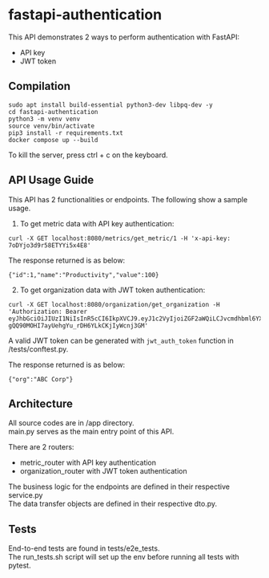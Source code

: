 # fastapi-authentication
This API demonstrates 2 ways to perform authentication with FastAPI:
* API key
* JWT token

## Compilation
```console
sudo apt install build-essential python3-dev libpq-dev -y
cd fastapi-authentication
python3 -m venv venv
source venv/bin/activate
pip3 install -r requirements.txt
docker compose up --build
```
To kill the server, press ctrl + c on the keyboard.

## API Usage Guide
This API has 2 functionalities or endpoints. The following show a sample usage.
1. To get metric data with API key authentication: 
```console
curl -X GET localhost:8080/metrics/get_metric/1 -H 'x-api-key: 7oDYjo3d9r58ETYYi5x4E8'
```
The response returned is as below:
```console
{"id":1,"name":"Productivity","value":100}
```
2. To get organization data with JWT token authentication:
```console
curl -X GET localhost:8080/organization/get_organization -H 'Authorization: Bearer eyJhbGciOiJIUzI1NiIsInR5cCI6IkpXVCJ9.eyJ1c2VyIjoiZGF2aWQiLCJvcmdhbml6YXRpb24iOiJBQkMgQ29ycCIsInBlcm1pc3Npb25zIjpbInJlYWQiXSwiZXhwIjoxNzM5NDQxOTk2fQ.hDVW-gQQ90MOHI7ayUehgYu_rDH6YLkCKjIyWcnj3GM'
```
A valid JWT token can be generated with `jwt_auth_token` function in /tests/conftest.py.

The response returned is as below:
```console
{"org":"ABC Corp"}
```
## Architecture
All source codes are in /app directory.\
main.py serves as the main entry point of this API.

There are 2 routers: 
* metric_router with API key authentication
* organization_router with JWT token authentication

The business logic for the endpoints are defined in their respective service.py\
The data transfer objects are defined in their respective dto.py.

## Tests
End-to-end tests are found in tests/e2e_tests.\
The run_tests.sh script will set up the env before running all tests with pytest.


